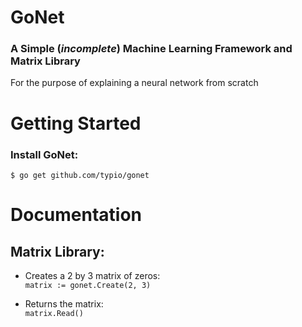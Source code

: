 # GoNet 

### A Simple (*incomplete*) Machine Learning Framework and Matrix Library
For the purpose of explaining a neural network from scratch

# Getting Started
### Install GoNet:
```
$ go get github.com/typio/gonet
```

# Documentation
## Matrix Library:
* Creates a 2 by 3 matrix of zeros:  
    `matrix := gonet.Create(2, 3)`

* Returns the matrix:  
    `matrix.Read()`